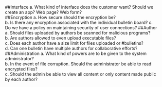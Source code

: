 ##Interface
a. What kind of interface does the customer want? Should we create an app? Web page? Web form?  
##Encryption
a. How secure should the encryption be?  
b. Is there any encryption associated with the individual bulletin board?
c. Do we have a policy on maintaining security of user connections?
##Author
a. Should files uploaded by authors be scanned for malicious programs?  
b. Are authors allowed to even upload executable files?  
c. Does each author have a size limit for files uploaded or #bulletins?  
d. Can one bulletin have multiple authors for collaborative efforts?  
##Administration
a. What kind of powers are to be given to the system administrator?  
b. In the event of file corruption. Should the administrator be able to read encrypted files?  
c. Should the admin be able to view all content or only content made public by each author?  
